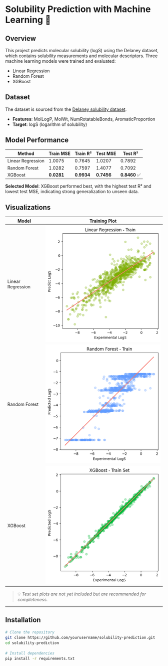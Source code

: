# Solubility Prediction with Machine Learning 🧪

## Overview
This project predicts molecular solubility (logS) using the Delaney dataset, which contains solubility measurements and molecular descriptors. Three machine learning models were trained and evaluated:

- Linear Regression
- Random Forest
- XGBoost

## Dataset
The dataset is sourced from the [Delaney solubility dataset](https://raw.githubusercontent.com/dataprofessor/data/master/delaney_solubility_with_descriptors.csv).

- **Features**: MolLogP, MolWt, NumRotatableBonds, AromaticProportion
- **Target**: logS (logarithm of solubility)

## Model Performance

| Method           | Train MSE | Train R² | Test MSE | Test R² |
|------------------|-----------|----------|----------|---------|
| Linear Regression| 1.0075    | 0.7645   | 1.0207   | 0.7892  |
| Random Forest    | 1.0282    | 0.7597   | 1.4077   | 0.7092  |
| XGBoost          | **0.0281**| **0.9934**| **0.7456**| **0.8460** ✅ |

**Selected Model**: XGBoost performed best, with the highest test R² and lowest test MSE, indicating strong generalization to unseen data.

## Visualizations

| Model             | Training Plot                                      |
|------------------|-----------------------------------------------------|
| Linear Regression | ![Linear](images/linear_regression_train_plot.png) |
| Random Forest     | ![RF](images/random_forest_train_plot.png)         |
| XGBoost           | ![XGB](images/xgboost_train_plot.png)              |

> 💡 *Test set plots are not yet included but are recommended for completeness.*

---

## Installation

```bash
# Clone the repository
git clone https://github.com/yourusername/solubility-prediction.git
cd solubility-prediction

# Install dependencies
pip install -r requirements.txt
